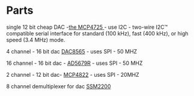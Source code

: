 # Parts

single 12 bit cheap DAC  -[the MCP4725 ](http://ww1.microchip.com/downloads/en/devicedoc/22039d.pdf) - use I2C - two-wire I2C™ compatible serial interface for standard (100 kHz), fast (400 kHz), or high speed (3.4 MHz) mode.
    

4 channel - 16 bit dac [DAC8565](https://www.ti.com/lit/ds/symlink/dac8565.pdf) - uses SPI - 50 MHZ

16 channel - 16 bit dac - [AD5679R](https://www.mouser.com/datasheet/2/609/AD5679R-1649463.pdf) - uses SPI - 50 MHZ

2 channel - 12 bit dac- [MCP4822](https://ww1.microchip.com/downloads/en/DeviceDoc/20002249B.pdf) - uses SPI - 20MHZ

8 channel demultiplexer for dac [SSM2200](https://www.analog.com/media/en/technical-documentation/obsolete-data-sheets/ssm2300.pdf) 
